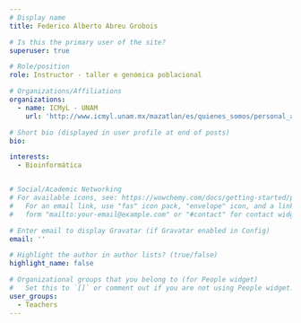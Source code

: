 ```yaml
---
# Display name
title: Federico Alberto Abreu Grobois

# Is this the primary user of the site?
superuser: true

# Role/position
role: Instructor - taller e genómica poblacional

# Organizations/Affiliations
organizations:
  - name: ICMyL - UNAM
    url: 'http://www.icmyl.unam.mx/mazatlan/es/quienes_somos/personal_academico/federico-alberto-abreu-grobois'

# Short bio (displayed in user profile at end of posts)
bio:

interests:
  - Bioinformática


# Social/Academic Networking
# For available icons, see: https://wowchemy.com/docs/getting-started/page-builder/#icons
#   For an email link, use "fas" icon pack, "envelope" icon, and a link in the
#   form "mailto:your-email@example.com" or "#contact" for contact widget.

# Enter email to display Gravatar (if Gravatar enabled in Config)
email: ''

# Highlight the author in author lists? (true/false)
highlight_name: false

# Organizational groups that you belong to (for People widget)
#   Set this to `[]` or comment out if you are not using People widget.
user_groups:
  - Teachers
---
```

